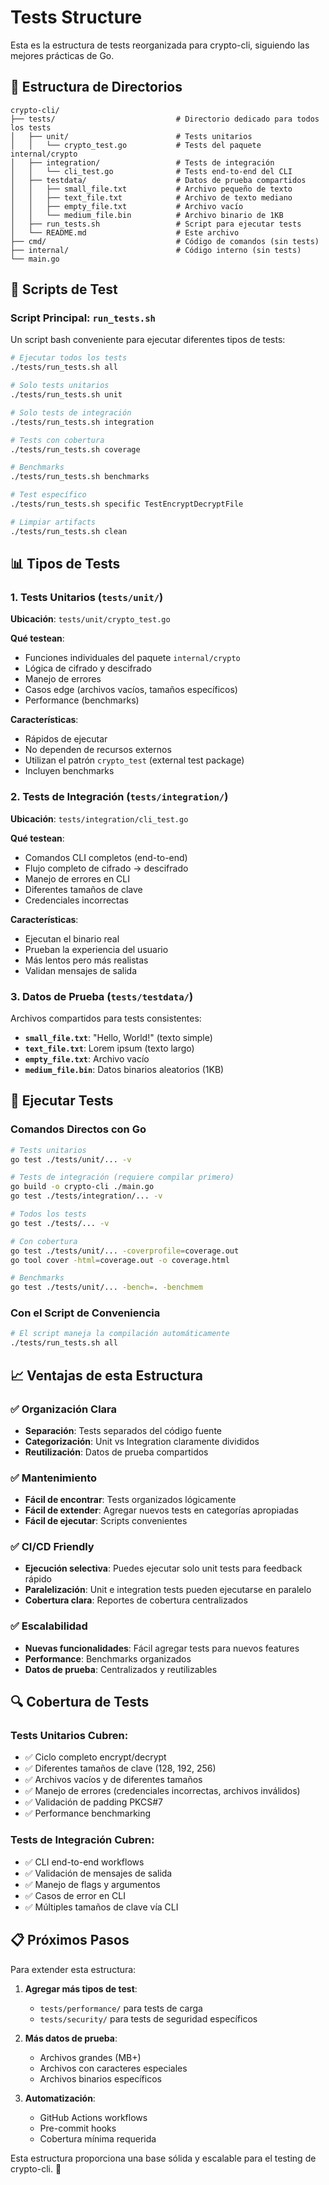 # Tests Structure

Esta es la estructura de tests reorganizada para crypto-cli, siguiendo las mejores prácticas de Go.

## 📁 Estructura de Directorios

```
crypto-cli/
├── tests/                           # Directorio dedicado para todos los tests
│   ├── unit/                        # Tests unitarios
│   │   └── crypto_test.go           # Tests del paquete internal/crypto
│   ├── integration/                 # Tests de integración
│   │   └── cli_test.go              # Tests end-to-end del CLI
│   ├── testdata/                    # Datos de prueba compartidos
│   │   ├── small_file.txt           # Archivo pequeño de texto
│   │   ├── text_file.txt            # Archivo de texto mediano
│   │   ├── empty_file.txt           # Archivo vacío
│   │   └── medium_file.bin          # Archivo binario de 1KB
│   ├── run_tests.sh                 # Script para ejecutar tests
│   └── README.md                    # Este archivo
├── cmd/                             # Código de comandos (sin tests)
├── internal/                        # Código interno (sin tests)
└── main.go
```

## 🔧 Scripts de Test

### Script Principal: `run_tests.sh`

Un script bash conveniente para ejecutar diferentes tipos de tests:

```bash
# Ejecutar todos los tests
./tests/run_tests.sh all

# Solo tests unitarios
./tests/run_tests.sh unit

# Solo tests de integración
./tests/run_tests.sh integration

# Tests con cobertura
./tests/run_tests.sh coverage

# Benchmarks
./tests/run_tests.sh benchmarks

# Test específico
./tests/run_tests.sh specific TestEncryptDecryptFile

# Limpiar artifacts
./tests/run_tests.sh clean
```

## 📊 Tipos de Tests

### 1. Tests Unitarios (`tests/unit/`)

**Ubicación**: `tests/unit/crypto_test.go`

**Qué testean**:
- Funciones individuales del paquete `internal/crypto`
- Lógica de cifrado y descifrado
- Manejo de errores
- Casos edge (archivos vacíos, tamaños específicos)
- Performance (benchmarks)

**Características**:
- Rápidos de ejecutar
- No dependen de recursos externos
- Utilizan el patrón `crypto_test` (external test package)
- Incluyen benchmarks

### 2. Tests de Integración (`tests/integration/`)

**Ubicación**: `tests/integration/cli_test.go`

**Qué testean**:
- Comandos CLI completos (end-to-end)
- Flujo completo de cifrado → descifrado
- Manejo de errores en CLI
- Diferentes tamaños de clave
- Credenciales incorrectas

**Características**:
- Ejecutan el binario real
- Prueban la experiencia del usuario
- Más lentos pero más realistas
- Validan mensajes de salida

### 3. Datos de Prueba (`tests/testdata/`)

Archivos compartidos para tests consistentes:

- **`small_file.txt`**: "Hello, World!" (texto simple)
- **`text_file.txt`**: Lorem ipsum (texto largo)
- **`empty_file.txt`**: Archivo vacío
- **`medium_file.bin`**: Datos binarios aleatorios (1KB)

## 🚀 Ejecutar Tests

### Comandos Directos con Go

```bash
# Tests unitarios
go test ./tests/unit/... -v

# Tests de integración (requiere compilar primero)
go build -o crypto-cli ./main.go
go test ./tests/integration/... -v

# Todos los tests
go test ./tests/... -v

# Con cobertura
go test ./tests/unit/... -coverprofile=coverage.out
go tool cover -html=coverage.out -o coverage.html

# Benchmarks
go test ./tests/unit/... -bench=. -benchmem
```

### Con el Script de Conveniencia

```bash
# El script maneja la compilación automáticamente
./tests/run_tests.sh all
```

## 📈 Ventajas de esta Estructura

### ✅ **Organización Clara**
- **Separación**: Tests separados del código fuente
- **Categorización**: Unit vs Integration claramente divididos
- **Reutilización**: Datos de prueba compartidos

### ✅ **Mantenimiento**
- **Fácil de encontrar**: Tests organizados lógicamente
- **Fácil de extender**: Agregar nuevos tests en categorías apropiadas
- **Fácil de ejecutar**: Scripts convenientes

### ✅ **CI/CD Friendly**
- **Ejecución selectiva**: Puedes ejecutar solo unit tests para feedback rápido
- **Paralelización**: Unit e integration tests pueden ejecutarse en paralelo
- **Cobertura clara**: Reportes de cobertura centralizados

### ✅ **Escalabilidad**
- **Nuevas funcionalidades**: Fácil agregar tests para nuevos features
- **Performance**: Benchmarks organizados
- **Datos de prueba**: Centralizados y reutilizables

## 🔍 Cobertura de Tests

### Tests Unitarios Cubren:
- ✅ Ciclo completo encrypt/decrypt
- ✅ Diferentes tamaños de clave (128, 192, 256)
- ✅ Archivos vacíos y de diferentes tamaños
- ✅ Manejo de errores (credenciales incorrectas, archivos inválidos)
- ✅ Validación de padding PKCS#7
- ✅ Performance benchmarking

### Tests de Integración Cubren:
- ✅ CLI end-to-end workflows
- ✅ Validación de mensajes de salida
- ✅ Manejo de flags y argumentos
- ✅ Casos de error en CLI
- ✅ Múltiples tamaños de clave vía CLI

## 📋 Próximos Pasos

Para extender esta estructura:

1. **Agregar más tipos de test**:
   - `tests/performance/` para tests de carga
   - `tests/security/` para tests de seguridad específicos

2. **Más datos de prueba**:
   - Archivos grandes (MB+)
   - Archivos con caracteres especiales
   - Archivos binarios específicos

3. **Automatización**:
   - GitHub Actions workflows
   - Pre-commit hooks
   - Cobertura mínima requerida

Esta estructura proporciona una base sólida y escalable para el testing de crypto-cli. 🚀
